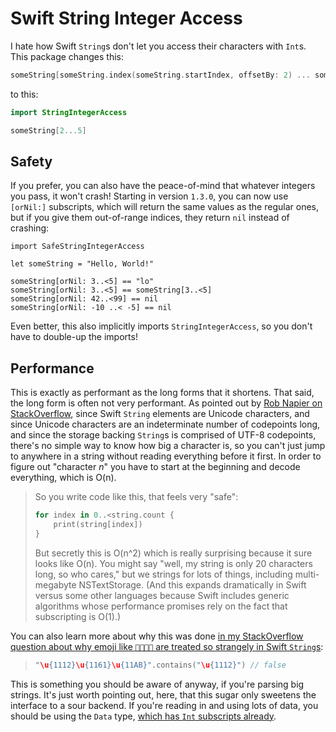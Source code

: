 # Swift String Integer Access #

I hate how Swift `String`s don't let you access their characters with `Int`s. This package changes this:

```swift
someString[someString.index(someString.startIndex, offsetBy: 2) ... someString.index(someString.startIndex, offsetBy: 5)]
```

to this:

```swift
import StringIntegerAccess

someString[2...5]
```


## Safety ##

If you prefer, you can also have the peace-of-mind that whatever integers you pass, it won't crash! Starting in version `1.3.0`, you can now use `[orNil:]` subscripts, which will return the same values as the regular ones, but if you give them out-of-range indices, they return `nil` instead of crashing: 

```
import SafeStringIntegerAccess

let someString = "Hello, World!"

someString[orNil: 3..<5] == "lo"
someString[orNil: 3..<5] == someString[3..<5]
someString[orNil: 42..<99] == nil 
someString[orNil: -10 ..< -5] == nil 
```

Even better, this also implicitly imports `StringIntegerAccess`, so you don't have to double-up the imports!


## Performance ##

This is exactly as performant as the long forms that it shortens. That said, the long form is often not very performant. As pointed out by [Rob Napier on StackOverflow](https://stackoverflow.com/a/46163365/3939277), since Swift `String` elements are Unicode characters, and since Unicode characters are an indeterminate number of codepoints long, and since the storage backing `String`s is comprised of UTF-8 codepoints, there's no simple way to know how big a character is, so you can't just jump to anywhere in a string without reading everything before it first. In order to figure out "character _n_" you have to start at the beginning and decode everything, which is O(n).

> So you write code like this, that feels very "safe":
>
> ```swift
> for index in 0..<string.count {
>     print(string[index])
> }
> ```
> But secretly this is O(n^2) which is really surprising because it sure looks like O(n). You might say "well, my string is only 20 characters long, so who cares," but we strings for lots of things, including multi-megabyte NSTextStorage. (And this expands dramatically in Swift versus some other languages because Swift includes generic algorithms whose performance promises rely on the fact that subscripting is O(1).)

You can also learn more about why this was done [in my StackOverflow question about why emoji like `👩‍👩‍👧‍👦` are treated so strangely in Swift `String`s](https://stackoverflow.com/a/43619038/3939277):

> ```swift
> "\u{1112}\u{1161}\u{11AB}".contains("\u{1112}") // false
> ```

This is something you should be aware of anyway, if you're parsing big strings. It's just worth pointing out, here, that this sugar only sweetens the interface to a sour backend. If you're reading in and using lots of data, you should be using the `Data` type, [which has `Int` subscripts already](https://developer.apple.com/documentation/foundation/data#2850612).
